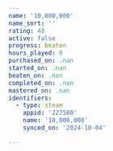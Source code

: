 ```yaml
---
name: '10,000,000'
name_sort: ''
rating: 48
active: false
progress: beaten
hours_played: 0
purchased_on: .nan
started_on: .nan
beaten_on: .nan
completed_on: .nan
mastered_on: .nan
identifiers:
  - type: steam
    appid: '227580'
    name: '10,000,000'
    synced_on: '2024-10-04'

---
```

